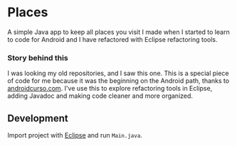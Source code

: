 # Places
A simple Java app to keep all places you visit I made when I started to learn to code for Android and I have refactored with Eclipse refactoring tools.

### Story behind this
I was looking my old repositories, and I saw this one. This is a special piece of code for me because it was the beginning on the Android path, thanks to [androidcurso.com](http://www.androidcurso.com/).
I've use this to explore refactoring tools in Eclipse, adding Javadoc and making code cleaner and more organized.

## Development
Import project with [Eclipse](https://www.eclipse.org/ide/) and run `Main.java`.
